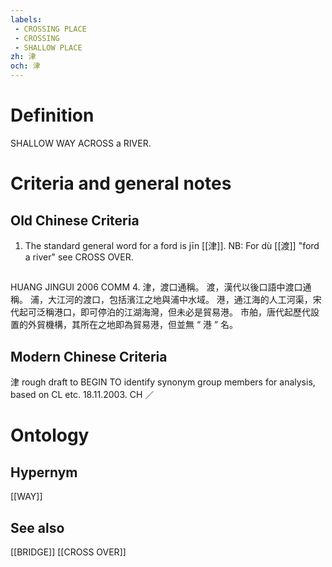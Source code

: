 ```yaml
---
labels: 
 - CROSSING PLACE
 - CROSSING
 - SHALLOW PLACE
zh: 津
och: 津
---
```


# Definition
SHALLOW WAY ACROSS a RIVER.
# Criteria and general notes
## Old Chinese Criteria
1. The standard general word for a ford is jīn [[津]].
NB: For dù [[渡]] "ford a river" see CROSS OVER.
## 
HUANG JINGUI 2006
COMM 4.
津，渡口通稱。
渡，漢代以後口語中渡口通稱。
浦，大江河的渡口，包括濱江之地與浦中水域。
港，通江海的人工河渠，宋代起可泛稱港口，即可停泊的江湖海灣，但未必是貿易港。
市舶，唐代起歷代設置的外貿機構，其所在之地即為貿易港，但並無 “ 港 ” 名。
## Modern Chinese Criteria
津
rough draft to BEGIN TO identify synonym group members for analysis, based on CL etc. 18.11.2003. CH ／
# Ontology

## Hypernym
[[WAY]]
## See also
[[BRIDGE]]
[[CROSS OVER]]